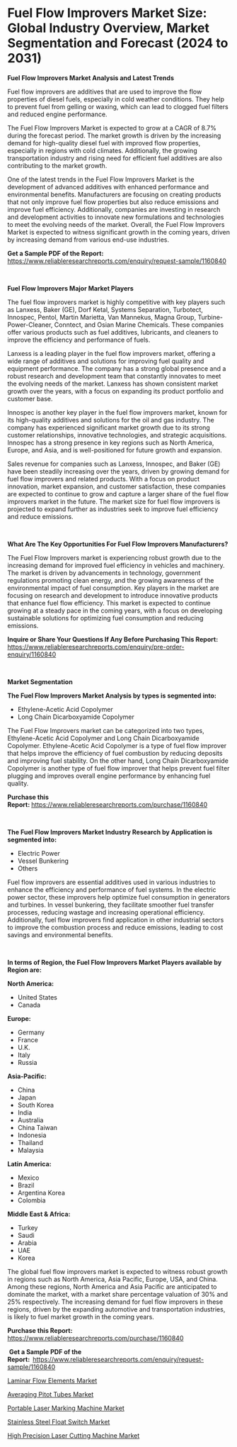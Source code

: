 <p><h1>Fuel Flow Improvers Market Size: Global Industry Overview, Market Segmentation and Forecast (2024 to 2031)</h1></p><p><strong>Fuel Flow Improvers Market Analysis and Latest Trends</strong></p>
<p><p>Fuel flow improvers are additives that are used to improve the flow properties of diesel fuels, especially in cold weather conditions. They help to prevent fuel from gelling or waxing, which can lead to clogged fuel filters and reduced engine performance.</p><p>The Fuel Flow Improvers Market is expected to grow at a CAGR of 8.7% during the forecast period. The market growth is driven by the increasing demand for high-quality diesel fuel with improved flow properties, especially in regions with cold climates. Additionally, the growing transportation industry and rising need for efficient fuel additives are also contributing to the market growth.</p><p>One of the latest trends in the Fuel Flow Improvers Market is the development of advanced additives with enhanced performance and environmental benefits. Manufacturers are focusing on creating products that not only improve fuel flow properties but also reduce emissions and improve fuel efficiency. Additionally, companies are investing in research and development activities to innovate new formulations and technologies to meet the evolving needs of the market. Overall, the Fuel Flow Improvers Market is expected to witness significant growth in the coming years, driven by increasing demand from various end-use industries.</p></p>
<p><strong>Get a Sample PDF of the Report:&nbsp;</strong> <a href="https://www.reliableresearchreports.com/enquiry/request-sample/1160840">https://www.reliableresearchreports.com/enquiry/request-sample/1160840</a></p>
<p>&nbsp;</p>
<p><strong>Fuel Flow Improvers Major Market Players</strong></p>
<p><p>The fuel flow improvers market is highly competitive with key players such as Lanxess, Baker (GE), Dorf Ketal, Systems Separation, Turbotect, Innospec, Pentol, Martin Marietta, Van Mannekus, Magna Group, Turbine-Power-Cleaner, Conntect, and Osian Marine Chemicals. These companies offer various products such as fuel additives, lubricants, and cleaners to improve the efficiency and performance of fuels.</p><p>Lanxess is a leading player in the fuel flow improvers market, offering a wide range of additives and solutions for improving fuel quality and equipment performance. The company has a strong global presence and a robust research and development team that constantly innovates to meet the evolving needs of the market. Lanxess has shown consistent market growth over the years, with a focus on expanding its product portfolio and customer base.</p><p>Innospec is another key player in the fuel flow improvers market, known for its high-quality additives and solutions for the oil and gas industry. The company has experienced significant market growth due to its strong customer relationships, innovative technologies, and strategic acquisitions. Innospec has a strong presence in key regions such as North America, Europe, and Asia, and is well-positioned for future growth and expansion.</p><p>Sales revenue for companies such as Lanxess, Innospec, and Baker (GE) have been steadily increasing over the years, driven by growing demand for fuel flow improvers and related products. With a focus on product innovation, market expansion, and customer satisfaction, these companies are expected to continue to grow and capture a larger share of the fuel flow improvers market in the future. The market size for fuel flow improvers is projected to expand further as industries seek to improve fuel efficiency and reduce emissions.</p></p>
<p>&nbsp;</p>
<p><strong>What Are The Key Opportunities For Fuel Flow Improvers Manufacturers?</strong></p>
<p><p>The Fuel Flow Improvers market is experiencing robust growth due to the increasing demand for improved fuel efficiency in vehicles and machinery. The market is driven by advancements in technology, government regulations promoting clean energy, and the growing awareness of the environmental impact of fuel consumption. Key players in the market are focusing on research and development to introduce innovative products that enhance fuel flow efficiency. This market is expected to continue growing at a steady pace in the coming years, with a focus on developing sustainable solutions for optimizing fuel consumption and reducing emissions.</p></p>
<p><strong>Inquire or Share Your Questions If Any Before Purchasing This Report:</strong> <a href="https://www.reliableresearchreports.com/enquiry/pre-order-enquiry/1160840">https://www.reliableresearchreports.com/enquiry/pre-order-enquiry/1160840</a></p>
<p>&nbsp;</p>
<p><strong>Market Segmentation</strong></p>
<p><strong>The Fuel Flow Improvers Market Analysis by types is segmented into:</strong></p>
<p><ul><li>Ethylene-Acetic Acid Copolymer</li><li>Long Chain Dicarboxyamide Copolymer</li></ul></p>
<p><p>The Fuel Flow Improvers market can be categorized into two types, Ethylene-Acetic Acid Copolymer and Long Chain Dicarboxyamide Copolymer. Ethylene-Acetic Acid Copolymer is a type of fuel flow improver that helps improve the efficiency of fuel combustion by reducing deposits and improving fuel stability. On the other hand, Long Chain Dicarboxyamide Copolymer is another type of fuel flow improver that helps prevent fuel filter plugging and improves overall engine performance by enhancing fuel quality.</p></p>
<p><strong>Purchase this Report:&nbsp;</strong><a href="https://www.reliableresearchreports.com/purchase/1160840">https://www.reliableresearchreports.com/purchase/1160840</a></p>
<p>&nbsp;</p>
<p><strong>The Fuel Flow Improvers Market Industry Research by Application is segmented into:</strong></p>
<p><ul><li>Electric Power</li><li>Vessel Bunkering</li><li>Others</li></ul></p>
<p><p>Fuel flow improvers are essential additives used in various industries to enhance the efficiency and performance of fuel systems. In the electric power sector, these improvers help optimize fuel consumption in generators and turbines. In vessel bunkering, they facilitate smoother fuel transfer processes, reducing wastage and increasing operational efficiency. Additionally, fuel flow improvers find application in other industrial sectors to improve the combustion process and reduce emissions, leading to cost savings and environmental benefits.</p></p>
<p>&nbsp;</p>
<p><strong>In terms of Region, the Fuel Flow Improvers Market Players available by Region are:</strong></p>
<p>
    <p> <strong> North America: </strong>
        <ul>
            <li>United States</li>
            <li>Canada</li>
        </ul>
        </p> 
    <p> <strong> Europe: </strong>
        <ul>
            <li>Germany</li>
            <li>France</li>
            <li>U.K.</li>
            <li>Italy</li>
            <li>Russia</li>
        </ul>
        </p> 
    <p> <strong> Asia-Pacific: </strong>
        <ul>
            <li>China</li>
            <li>Japan</li>
            <li>South Korea</li>
            <li>India</li>
            <li>Australia</li>
            <li>China Taiwan</li>
            <li>Indonesia</li>
            <li>Thailand</li>
            <li>Malaysia</li>
        </ul>
        </p> 
    <p> <strong> Latin America: </strong>
        <ul>
            <li>Mexico</li>
            <li>Brazil</li>
            <li>Argentina Korea</li>
            <li>Colombia</li>
        </ul>
        </p> 
    <p> <strong> Middle East & Africa: </strong>
        <ul>
            <li>Turkey</li>
            <li>Saudi</li>
            <li>Arabia</li>
            <li>UAE</li>
            <li>Korea</li>
        </ul>
    </p>
    </p>
<p><p>The global fuel flow improvers market is expected to witness robust growth in regions such as North America, Asia Pacific, Europe, USA, and China. Among these regions, North America and Asia Pacific are anticipated to dominate the market, with a market share percentage valuation of 30% and 25% respectively. The increasing demand for fuel flow improvers in these regions, driven by the expanding automotive and transportation industries, is likely to fuel market growth in the coming years.</p></p>
<p><strong>Purchase this Report: </strong><a href="https://www.reliableresearchreports.com/purchase/1160840">https://www.reliableresearchreports.com/purchase/1160840</a></p>
<p>&nbsp;<strong>Get a Sample PDF of the Report:&nbsp;&nbsp;</strong><a href="https://www.reliableresearchreports.com/enquiry/request-sample/1160840">https://www.reliableresearchreports.com/enquiry/request-sample/1160840</a></p>
<p><strong></strong></p>
<p><p><a href="https://medium.com/@angelaarnold1941/laminar-flow-elements-nbsp-market-focuses-on-market-share-size-and-projected-forecast-till-2031-b14f252773d4">Laminar Flow Elements Market</a></p><p><a href="https://medium.com/@angelaarnold1941/averaging-pitot-tubes-market-the-key-to-successful-business-strategy-forecast-till-2031-19299b2ec05a">Averaging Pitot Tubes Market</a></p><p><a href="https://medium.com/@evelynarmstrong2022/portable-laser-marking-machine-market-furnishes-information-on-market-share-market-trends-and-b23ef3b608b0">Portable Laser Marking Machine Market</a></p><p><a href="https://medium.com/@saraprifti1917/stainless-steel-float-switch-market-the-key-to-successful-business-strategy-forecast-till-2031-2f5bd886a292">Stainless Steel Float Switch Market</a></p><p><a href="https://medium.com/@evelynarmstrong2022/high-precision-laser-cutting-machine-nbsp-market-focuses-on-market-share-size-and-projected-d31815a4c358">High Precision Laser Cutting Machine Market</a></p></p>